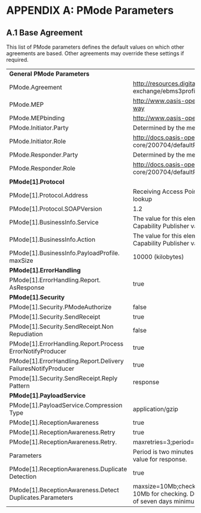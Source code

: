 # APPENDIX A: PMode Parameters 
## A.1 Base Agreement 

This list of PMode parameters defines the default values on which other agreements are based. Other agreements may override these settings if required. 

| | | 
| --- |------- |
**General PMode Parameters** | | 
PMode.Agreement |http://resources.digitalbusinesscouncil.com.au/dbc/services/ exchange/ebms3profile/current |
PMode.MEP | http://www.oasis-open.org/committees/ebxml-msg/one-way |
PMode.MEPbinding | http://www.oasis-open.org/committees/ebxml-msg/push |
PMode.Initiator.Party | Determined by the message producer |
PMode.Initiator.Role | http://docs.oasis-open.org/ebxml-msg/ebms/v3.0/ns/ core/200704/defaultRole |
PMode.Responder.Party | Determined by the message producer. |
PMode.Responder.Role | http://docs.oasis-open.org/ebxml-msg/ebms/v3.0/ns/ core/200704/defaultRole |
**PMode[1].Protocol**| |
PMode[1].Protocol.Address | Receiving Access Point URL. Determined from DCL/DCP lookup |
PMode[1].Protocol.SOAPVersion | 1.2 |
PMode[1].BusinessInfo.Service | The value for this element is copied from the Digital Capability Publisher values when using dynamic discovery. |
PMode[1].BusinessInfo.Action | The value for this element is copied from the Digital Capability Publisher values when using dynamic discovery. |
PMode[1].BusinessInfo.PayloadProfile. maxSize | 10000 (kilobytes) |
**PMode[1].ErrorHandling** | |
PMode[1].ErrorHandling.Report. AsResponse | true |
**PMode[1].Security** | |
PMode[1].Security.PModeAuthorize | false |
PMode[1].Security.SendReceipt | true |
PMode[1].Security.SendReceipt.Non Repudiation | false |
PMode[1].ErrorHandling.Report.Process ErrorNotifyProducer | true |
PMode[1].ErrorHandling.Report.Delivery FailuresNotifyProducer | true |
Pmode[1].Security.SendReceipt.Reply Pattern | response |
**PMode[1].PayloadService** | |
PMode[1].PayloadService.Compression Type | application/gzip |
PMode[1].ReceptionAwareness | true |
PMode[1].ReceptionAwareness.Retry | true |
PMode[1].ReceptionAwareness.Retry.| maxretries=3;period=120000 |
Parameters | Period is two minutes which corresponds to the lowest SLA value for response. |
PMode[1].ReceptionAwareness.Duplicate Detection | true |
PMode[1].ReceptionAwareness.Detect Duplicates.Parameters | maxsize=10Mb;checkwindow=7D. Maximum log size is 10Mb for checking. Duplicate check window is guaranteed of seven days minimum. 





